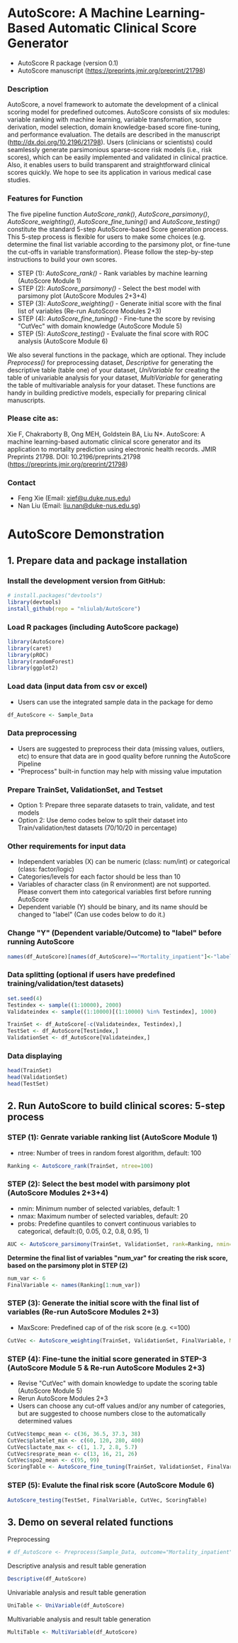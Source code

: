 # AutoScore: A Machine Learning-Based Automatic Clinical Score Generator

- AutoScore R package (version 0.1)
- AutoScore manuscript (https://preprints.jmir.org/preprint/21798)

### Description

AutoScore, a novel framework to automate the development of a clinical scoring model for predefined outcomes. AutoScore consists of six modules: variable ranking with machine learning, variable transformation, score derivation, model selection, domain knowledge-based score fine-tuning, and performance evaluation. The details are described in the manuscript (<http://dx.doi.org/10.2196/21798>). Users (clinicians or scientists) could seamlessly generate parsimonious sparse-score risk models (i.e., risk scores), which can be easily implemented and validated in clinical practice. Also, it enables users to build transparent and straightforward clinical scores quickly. We hope to see its application in various medical case studies.

### Features for Function

The five pipeline function *AutoScore_rank()*, *AutoScore_parsimony()*, *AutoScore_weighting()*, *AutoScore_fine_tuning()* and
*AutoScore_testing()* constitute the standard 5-step AutoScore-based Score generation process. This 5-step process is flexible for users to make some choices (e.g. determine the final list variable according to the parsimony plot, or fine-tune the cut-offs in variable transformation). Please follow the step-by-step instructions to build your own scores.

* STEP (1): *AutoScore_rank()* - Rank variables by machine learning (AutoScore Module 1)
* STEP (2): *AutoScore_parsimony()* - Select the best model with parsimony plot (AutoScore Modules 2+3+4)
* STEP (3): *AutoScore_weighting()* - Generate initial score with the final list of variables (Re-run AutoScore Modules 2+3)
* STEP (4): *AutoScore_fine_tuning()* - Fine-tune the score by revising "CutVec" with domain knowledge (AutoScore Module 5)
* STEP (5): *AutoScore_testing()* - Evaluate the final score with ROC analysis (AutoScore Module 6)

We also several functions in the package, which are optional. They include *Preprocess()* for preprocessing dataset, *Descriptive* for generating the descriptive table (table one) of your dataset, *UniVariable* for creating the table of univariable analysis for your dataset, *MultiVariable* for generating the table of multivariable analysis for your dataset. These functions are handy in building predictive models, especially for preparing clinical manuscripts.

### Please cite as:
Xie F, Chakraborty B, Ong MEH, Goldstein BA, Liu N*. AutoScore: A machine learning-based automatic clinical score generator and its application to mortality prediction using electronic health records. JMIR Preprints 21798. DOI: 10.2196/preprints.21798 (https://preprints.jmir.org/preprint/21798)

### Contact
- Feng Xie (Email: <xief@u.duke.nus.edu>)
- Nan Liu (Email: <liu.nan@duke-nus.edu.sg>)

# **AutoScore Demonstration**

## **1. Prepare data and package installation**
### Install the development version from GitHub:

```r
# install.packages("devtools")
library(devtools)
install_github(repo = "nliulab/AutoScore")
```
[devtools]: https://github.com/hadley/devtools

### Load R packages (including AutoScore package)
```r
library(AutoScore)
library(caret)
library(pROC)
library(randomForest)
library(ggplot2)
```

### Load data (input data from csv or excel)
- Users can use the integrated sample data in the package for demo
```r
df_AutoScore <- Sample_Data
```

### Data preprocessing
- Users are suggested to preprocess their data (missing values, outliers, etc) to ensure that data are in good quality before running the AutoScore Pipeline
- "Preprocess" built-in function may help with missing value imputation

### Prepare TrainSet, ValidationSet, and Testset
- Option 1: Prepare three separate datasets to train, validate, and test models
- Option 2: Use demo codes below to split their dataset into Train/validation/test datasets (70/10/20 in percentage)

### Other requirements for input data
- Independent variables (X) can be numeric (class: num/int) or categorical (class: factor/logic)
- Categories/levels for each factor should be less than 10
- Variables of character class (in R environment) are not supported. Please convert them into categorical variables first before running AutoScore
- Dependent variable (Y) should be binary, and its name should be changed to "label" (Can use codes below to do it.)

### Change "Y" (Dependent variable/Outcome) to "label" before running AutoScore
```r
names(df_AutoScore)[names(df_AutoScore)=="Mortality_inpatient"]<-"label"
```

### Data splitting (optional if users have predefined training/validation/test datasets)
```r
set.seed(4)
Testindex <- sample((1:10000), 2000)
Validateindex <- sample((1:10000)[(1:10000) %in% Testindex], 1000)

TrainSet <- df_AutoScore[-c(Validateindex, Testindex),]
TestSet <- df_AutoScore[Testindex,]
ValidationSet <- df_AutoScore[Validateindex,]
```

### Data displaying
```r
head(TrainSet)
head(ValidationSet)
head(TestSet)
```

## **2. Run AutoScore to build clinical scores: 5-step process**

### STEP (1): Genrate variable ranking list (AutoScore Module 1)
- ntree: Number of trees in random forest algorithm, default: 100
```r
Ranking <- AutoScore_rank(TrainSet, ntree=100)
```

### STEP (2): Select the best model with parsimony plot (AutoScore Modules 2+3+4)
- nmin: Minimum number of selected variables, default: 1
- nmax: Maximum number of selected variables, default: 20
- probs: Predefine quantiles to convert continuous variables to categorical, default:(0, 0.05, 0.2, 0.8, 0.95, 1)
```r
AUC <- AutoScore_parsimony(TrainSet, ValidationSet, rank=Ranking, nmin=1, nmax=20, probs=c(0, 0.05, 0.2, 0.8, 0.95, 1))
```

**Determine the final list of variables "num_var" for creating the risk score, based on the parsimony plot in STEP (2)**
```r
num_var <- 6
FinalVariable <- names(Ranking[1:num_var])
```

### STEP (3): Generate the initial score with the final list of variables (Re-run AutoScore Modules 2+3)
- MaxScore: Predefined cap of of the risk score (e.g. <=100)
```r
CutVec <- AutoScore_weighting(TrainSet, ValidationSet, FinalVariable, MaxScore=100, probs=c(0, 0.05, 0.2, 0.8, 0.95, 1))
```

### STEP (4): Fine-tune the initial score generated in STEP-3 (AutoScore Module 5 & Re-run AutoScore Modules 2+3) 
- Revise "CutVec" with domain knowledge to update the scoring table (AutoScore Module 5)
- Rerun AutoScore Modules 2+3
- Users can choose any cut-off values and/or any number of categories, but are suggested to choose numbers close to the automatically determined values
```r
CutVec$tempc_mean <- c(36, 36.5, 37.3, 38)
CutVec$platelet_min <- c(60, 120, 280, 400)
CutVec$lactate_max <- c(1, 1.7, 2.8, 5.7)
CutVec$resprate_mean <- c(13, 16, 21, 26)
CutVec$spo2_mean <- c(95, 99)
ScoringTable <- AutoScore_fine_tuning(TrainSet, ValidationSet, FinalVariable, CutVec, MaxScore=100)
```

### STEP (5): Evalute the final risk score (AutoScore Module 6)
```r
AutoScore_testing(TestSet, FinalVariable, CutVec, ScoringTable)
```

## **3. Demo on several related functions**

Preprocessing
```r
# df_AutoScore <- Preprocess(Sample_Data, outcome="Mortality_inpatient")
```

Descriptive analysis and result table generation
```r
Descriptive(df_AutoScore)
```

Univariable analysis and result table generation
```r
UniTable <- UniVariable(df_AutoScore)
```

Multivariable analysis and result table generation
```r
MultiTable <- MultiVariable(df_AutoScore)
```

